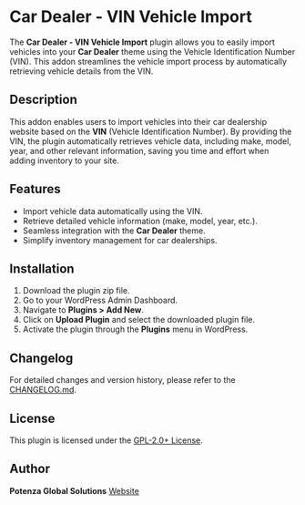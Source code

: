# Car Dealer - VIN Vehicle Import

The **Car Dealer - VIN Vehicle Import** plugin allows you to easily import vehicles into your **Car Dealer** theme using the Vehicle Identification Number (VIN). This addon streamlines the vehicle import process by automatically retrieving vehicle details from the VIN.

## Description

This addon enables users to import vehicles into their car dealership website based on the **VIN** (Vehicle Identification Number). By providing the VIN, the plugin automatically retrieves vehicle data, including make, model, year, and other relevant information, saving you time and effort when adding inventory to your site.

## Features

- Import vehicle data automatically using the VIN.
- Retrieve detailed vehicle information (make, model, year, etc.).
- Seamless integration with the **Car Dealer** theme.
- Simplify inventory management for car dealerships.

## Installation

1. Download the plugin zip file.
2. Go to your WordPress Admin Dashboard.
3. Navigate to **Plugins > Add New**.
4. Click on **Upload Plugin** and select the downloaded plugin file.
5. Activate the plugin through the **Plugins** menu in WordPress.

## Changelog

For detailed changes and version history, please refer to the [CHANGELOG.md](CHANGELOG.md).

## License

This plugin is licensed under the [GPL-2.0+ License](http://www.gnu.org/licenses/gpl-2.0.txt).

## Author

**Potenza Global Solutions**
[Website](http://www.potenzaglobalsolutions.com/)
